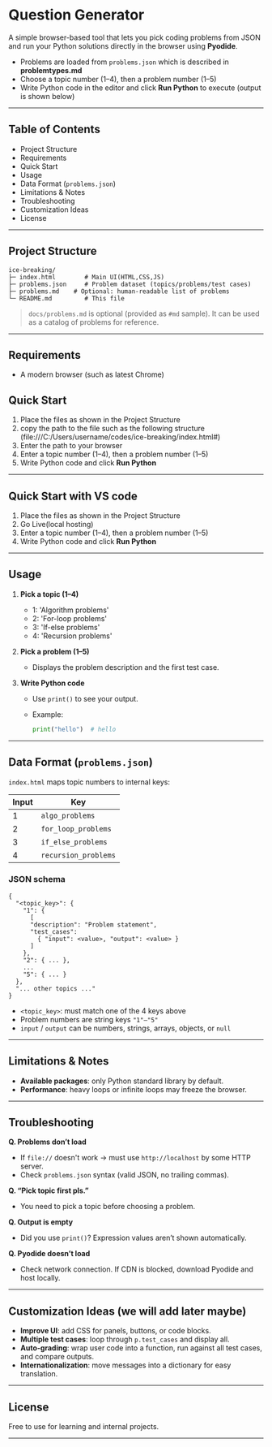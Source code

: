 # Question Generator

A simple browser-based tool that lets you pick coding problems from JSON and run your Python solutions directly in the browser using **Pyodide**.

- Problems are loaded from `problems.json` which is described in **problemtypes.md**
- Choose a topic number (1–4), then a problem number (1–5)
- Write Python code in the editor and click **Run Python** to execute (output is shown below)

---

## Table of Contents

- Project Structure
- Requirements
- Quick Start
- Usage
- Data Format (`problems.json`)
- Limitations & Notes
- Troubleshooting
- Customization Ideas
- License

---

## Project Structure

```
ice-breaking/
├─ index.html        # Main UI(HTML,CSS,JS)
├─ problems.json     # Problem dataset (topics/problems/test cases)
├─ problems.md    # Optional: human-readable list of problems
└─ README.md         # This file

```

> `docs/problems.md` is optional (provided as `#md` sample).
> It can be used as a catalog of problems for reference.

---

## Requirements

- A modern browser (such as latest Chrome)

## Quick Start

1. Place the files as shown in the Project Structure
2. copy the path to the file such as the following structure
   (file:///C:/Users/username/codes/ice-breaking/index.html#)
3. Enter the path to your browser
4. Enter a topic number (1–4), then a problem number (1–5)
5. Write Python code and click **Run Python**

---

## Quick Start with VS code

1. Place the files as shown in the Project Structure
2. Go Live(local hosting)
3. Enter a topic number (1–4), then a problem number (1–5)
4. Write Python code and click **Run Python**

---

## Usage

1. **Pick a topic (1–4)**

   - 1: 'Algorithm problems'
   - 2: 'For-loop problems'
   - 3: 'If-else problems'
   - 4: 'Recursion problems'

2. **Pick a problem (1–5)**

   - Displays the problem description and the first test case.

3. **Write Python code**

   - Use `print()` to see your output.
   - Example:

     ```python
     print("hello")  # hello
     ```

---

## Data Format (`problems.json`)

`index.html` maps topic numbers to internal keys:

| Input | Key                  |
| ----- | -------------------- |
| 1     | `algo_problems`      |
| 2     | `for_loop_problems`  |
| 3     | `if_else_problems`   |
| 4     | `recursion_problems` |

### JSON schema

```jsonc
{
  "<topic_key>": {
    "1": {
      [
      "description": "Problem statement",
      "test_cases":
        { "input": <value>, "output": <value> }
      ]
    },
    "2": { ... },
    ...
    "5": { ... }
  },
  "... other topics ..."
}
```

- `<topic_key>`: must match one of the 4 keys above
- Problem numbers are string keys `"1"–"5"`
- `input` / `output` can be numbers, strings, arrays, objects, or `null`

---

## Limitations & Notes

- **Available packages**: only Python standard library by default.
- **Performance**: heavy loops or infinite loops may freeze the browser.

---

## Troubleshooting

**Q. Problems don’t load**

- If `file://` doesn't work → must use `http://localhost` by some HTTP server.
- Check `problems.json` syntax (valid JSON, no trailing commas).

**Q. “Pick topic first pls.”**

- You need to pick a topic before choosing a problem.

**Q. Output is empty**

- Did you use `print()`? Expression values aren’t shown automatically.

**Q. Pyodide doesn’t load**

- Check network connection. If CDN is blocked, download Pyodide and host locally.

---

## Customization Ideas (we will add later maybe)

- **Improve UI**: add CSS for panels, buttons, or code blocks.
- **Multiple test cases**: loop through `p.test_cases` and display all.
- **Auto-grading**: wrap user code into a function, run against all test cases, and compare outputs.
- **Internationalization**: move messages into a dictionary for easy translation.

---

## License

Free to use for learning and internal projects.

---
